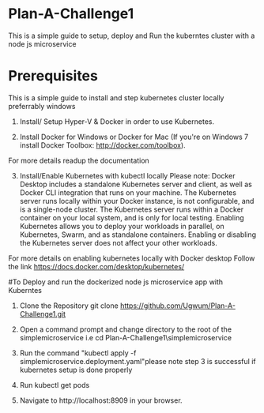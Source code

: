 # Plan-A-Challenge1

This is a simple guide to setup, deploy and Run the kuberntes cluster with a node js microservice

# Prerequisites
 
This is a simple guide to install and step kubernetes cluster locally preferrably windows 

1. Install/ Setup Hyper-V & Docker in order to use Kubernetes.

2. Install Docker for Windows or Docker for Mac (If you're on Windows 7 install Docker Toolbox: http://docker.com/toolbox).

For more details readup the documentation

3. Install/Enable Kubernetes with kubectl locally
  Please note:
  Docker Desktop includes a standalone Kubernetes server and client, as well as Docker CLI integration that runs on your machine. 
  The Kubernetes server runs locally within your Docker instance, is not configurable, and is a single-node cluster.
  The Kubernetes server runs within a Docker container on your local system, and is only for local testing. Enabling Kubernetes allows you to deploy your workloads in parallel, on Kubernetes, Swarm, and as standalone containers. 
  Enabling or disabling the Kubernetes server does not affect your other workloads.

For more details on enabling kubernetes locally with Docker desktop Follow the link https://docs.docker.com/desktop/kubernetes/


#To Deploy and run the dockerized node js microservice app with Kuberntes 

 
1. Clone the Repository  git clone https://github.com/Ugwum/Plan-A-Challenge1.git

2. Open a command prompt  and change directory to the root of the simplemicroservice i.e cd  Plan-A-Challenge1\simplemicroservice 

3. Run the command "kubectl apply -f simplemicroservice.deployment.yaml"please note step 3 is successful if kubernetes setup is done properly
 
4. Run kubectl get pods
 
5. Navigate to http://localhost:8909 in your browser.